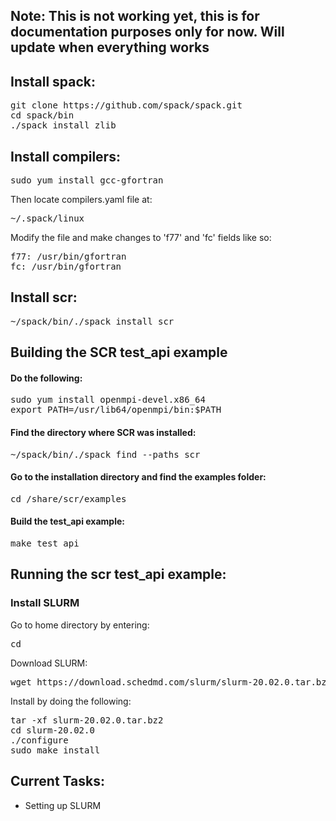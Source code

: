 ## Note: This is not working yet, this is for documentation purposes only for now. Will update when everything works

## Install spack:

<pre>git clone https://github.com/spack/spack.git
cd spack/bin
./spack install zlib
</pre>

## Install compilers:

<pre>sudo yum install gcc-gfortran</pre>

Then locate compilers.yaml file at:
<pre>~/.spack/linux </pre>

Modify the file and make changes to 'f77' and 'fc' fields like so:
<pre>
f77: /usr/bin/gfortran
fc: /usr/bin/gfortran
</pre>

## Install scr:

<pre>~/spack/bin/./spack install scr</pre>

## Building the SCR test_api example

#### Do the following:
<pre>
sudo yum install openmpi-devel.x86_64
export PATH=/usr/lib64/openmpi/bin:$PATH
</pre>

#### Find the directory where SCR was installed:
<pre>~/spack/bin/./spack find --paths scr</pre>

#### Go to the installation directory and find the examples folder:
<pre>cd <install dir>/share/scr/examples</pre>

#### Build the test_api example:
<pre>make test_api</pre>

## Running the scr test_api example:
### Install SLURM
Go to home directory by entering:
<pre>cd</pre>
Download SLURM:
<pre>wget https://download.schedmd.com/slurm/slurm-20.02.0.tar.bz2</pre>
Install by doing the following:
<pre>
tar -xf slurm-20.02.0.tar.bz2
cd slurm-20.02.0
./configure
sudo make install
</pre>
## Current Tasks:
<ul>
  <li>Setting up SLURM</li>
 
</ul>

